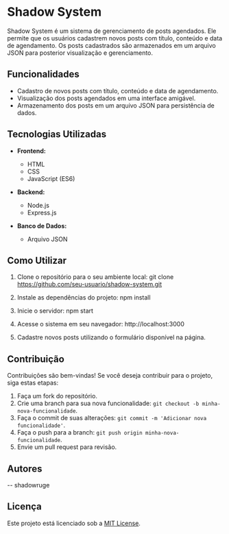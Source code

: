 # Shadow System

Shadow System é um sistema de gerenciamento de posts agendados. Ele permite que os usuários cadastrem novos posts com título, conteúdo e data de agendamento. Os posts cadastrados são armazenados em um arquivo JSON para posterior visualização e gerenciamento.

## Funcionalidades

- Cadastro de novos posts com título, conteúdo e data de agendamento.
- Visualização dos posts agendados em uma interface amigável.
- Armazenamento dos posts em um arquivo JSON para persistência de dados.

## Tecnologias Utilizadas

- **Frontend:**
  - HTML
  - CSS
  - JavaScript (ES6)

- **Backend:**
  - Node.js
  - Express.js

- **Banco de Dados:**
  - Arquivo JSON

## Como Utilizar

1. Clone o repositório para o seu ambiente local:
git clone https://github.com/seu-usuario/shadow-system.git


2. Instale as dependências do projeto:
npm install


3. Inicie o servidor:
npm start


4. Acesse o sistema em seu navegador:
http://localhost:3000


5. Cadastre novos posts utilizando o formulário disponível na página.

## Contribuição

Contribuições são bem-vindas! Se você deseja contribuir para o projeto, siga estas etapas:

1. Faça um fork do repositório.
2. Crie uma branch para sua nova funcionalidade: `git checkout -b minha-nova-funcionalidade`.
3. Faça o commit de suas alterações: `git commit -m 'Adicionar nova funcionalidade'`.
4. Faça o push para a branch: `git push origin minha-nova-funcionalidade`.
5. Envie um pull request para revisão.

## Autores

-- shadowruge
## Licença

Este projeto está licenciado sob a [MIT License](https://opensource.org/licenses/MIT).




